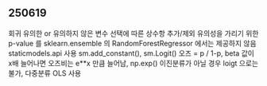 ## 250619  
회귀 유의한 or 유의하지 않은 변수 선택에 따른 상수항 추가/제외
유의성을 가리기 위한 p-value 를 sklearn.ensemble 의 RandomForestRegressor 에서는 제공하지 않음
staticmodels.api 사용 sm.add_constant(), sm.Logit()
오즈 = p / 1-p, beta 값이 x배 늘어나면 오즈비는 e**x 만큼 늘어남, np.exp() 
이진분류가 아닐 경우 loigt 으로는 불가, 다중분류 OLS 사용  